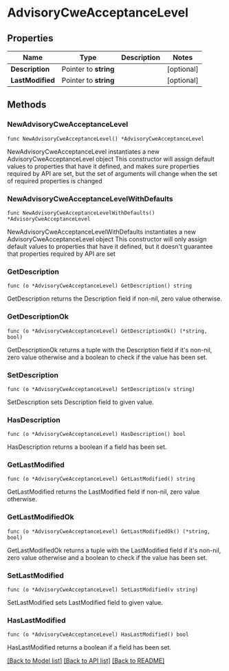 # AdvisoryCweAcceptanceLevel

## Properties

Name | Type | Description | Notes
------------ | ------------- | ------------- | -------------
**Description** | Pointer to **string** |  | [optional] 
**LastModified** | Pointer to **string** |  | [optional] 

## Methods

### NewAdvisoryCweAcceptanceLevel

`func NewAdvisoryCweAcceptanceLevel() *AdvisoryCweAcceptanceLevel`

NewAdvisoryCweAcceptanceLevel instantiates a new AdvisoryCweAcceptanceLevel object
This constructor will assign default values to properties that have it defined,
and makes sure properties required by API are set, but the set of arguments
will change when the set of required properties is changed

### NewAdvisoryCweAcceptanceLevelWithDefaults

`func NewAdvisoryCweAcceptanceLevelWithDefaults() *AdvisoryCweAcceptanceLevel`

NewAdvisoryCweAcceptanceLevelWithDefaults instantiates a new AdvisoryCweAcceptanceLevel object
This constructor will only assign default values to properties that have it defined,
but it doesn't guarantee that properties required by API are set

### GetDescription

`func (o *AdvisoryCweAcceptanceLevel) GetDescription() string`

GetDescription returns the Description field if non-nil, zero value otherwise.

### GetDescriptionOk

`func (o *AdvisoryCweAcceptanceLevel) GetDescriptionOk() (*string, bool)`

GetDescriptionOk returns a tuple with the Description field if it's non-nil, zero value otherwise
and a boolean to check if the value has been set.

### SetDescription

`func (o *AdvisoryCweAcceptanceLevel) SetDescription(v string)`

SetDescription sets Description field to given value.

### HasDescription

`func (o *AdvisoryCweAcceptanceLevel) HasDescription() bool`

HasDescription returns a boolean if a field has been set.

### GetLastModified

`func (o *AdvisoryCweAcceptanceLevel) GetLastModified() string`

GetLastModified returns the LastModified field if non-nil, zero value otherwise.

### GetLastModifiedOk

`func (o *AdvisoryCweAcceptanceLevel) GetLastModifiedOk() (*string, bool)`

GetLastModifiedOk returns a tuple with the LastModified field if it's non-nil, zero value otherwise
and a boolean to check if the value has been set.

### SetLastModified

`func (o *AdvisoryCweAcceptanceLevel) SetLastModified(v string)`

SetLastModified sets LastModified field to given value.

### HasLastModified

`func (o *AdvisoryCweAcceptanceLevel) HasLastModified() bool`

HasLastModified returns a boolean if a field has been set.


[[Back to Model list]](../README.md#documentation-for-models) [[Back to API list]](../README.md#documentation-for-api-endpoints) [[Back to README]](../README.md)


